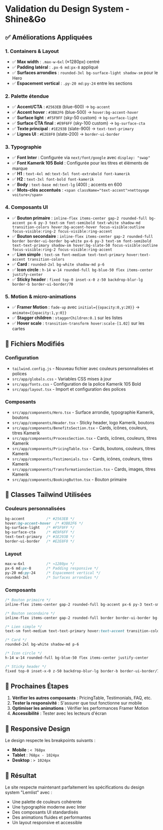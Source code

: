 # Validation du Design System - Shine&Go

## ✅ Améliorations Appliquées

### 1. Containers & Layout
- ✅ **Max width** : `.max-w-6xl` (≈1280px) centré
- ✅ **Padding latéral** : `.px-6 md:px-8` appliqué
- ✅ **Surfaces arrondies** : `rounded-3xl bg-surface-light shadow-sm` pour le Hero
- ✅ **Espacement vertical** : `.py-20 md:py-24` entre les sections

### 2. Palette étendue
- ✅ **Accent/CTA** : `#2563EB` (blue-600) → `bg-accent`
- ✅ **Accent hover** : `#3B82F6` (blue-500) → `hover:bg-accent-hover`
- ✅ **Surface light** : `#F5F9FF` (sky-50 custom) → `bg-surface-light`
- ✅ **Surface CTA final** : `#E9F6FF` (sky-100 custom) → `bg-surface-cta`
- ✅ **Texte principal** : `#1E293B` (slate-900) → `text-text-primary`
- ✅ **Lignes UI** : `#E2E8F0` (slate-200) → `border-ui-border`

### 3. Typographie
- ✅ **Font Inter** : Configurée via `next/font/google` avec `display: "swap"`
- ✅ **Font Kamerik 105 Bold** : Configurée pour les titres et éléments de marque
- ✅ **H1** : `text-4xl md:text-5xl font-extrabold font-kamerik`
- ✅ **H2** : `text-3xl font-bold font-kamerik`
- ✅ **Body** : `text-base md:text-lg` (400) ; accents en 600
- ✅ **Mots-clés accentués** : `<span className="text-accent">nettoyage voiture</span>`

### 4. Composants UI
- ✅ **Bouton primaire** : `inline-flex items-center gap-2 rounded-full bg-accent px-6 py-3 text-sm font-semibold text-white shadow-md transition-colors hover:bg-accent-hover focus-visible:outline focus-visible:ring-2 focus-visible:ring-accent`
- ✅ **Bouton secondaire** : `inline-flex items-center gap-2 rounded-full border border-ui-border bg-white px-6 py-3 text-sm font-semibold text-text-primary shadow-sm hover:bg-slate-50 focus-visible:outline focus-visible:ring-2 focus-visible:ring-accent`
- ✅ **Lien simple** : `text-sm font-medium text-text-primary hover:text-accent transition-colors`
- ✅ **Card** : `rounded-2xl bg-white shadow-md p-6`
- ✅ **Icon circle** : `h-14 w-14 rounded-full bg-blue-50 flex items-center justify-center`
- ✅ **Sticky header** : `fixed top-0 inset-x-0 z-50 backdrop-blur-lg border-b border-ui-border/70`

### 5. Motion & micro‑animations
- ✅ **Framer Motion** : `fade‑up` avec `initial={{opacity:0,y:20}}` → `animate={{opacity:1,y:0}}`
- ✅ **Stagger children** : `staggerChildren:0.1` sur les listes
- ✅ **Hover scale** : `transition-transform hover:scale-[1.02]` sur les cartes

## 📁 Fichiers Modifiés

### Configuration
- `tailwind.config.js` - Nouveau fichier avec couleurs personnalisées et polices
- `src/app/globals.css` - Variables CSS mises à jour
- `src/app/fonts.css` - Configuration de la police Kamerik 105 Bold
- `src/app/layout.tsx` - Import et configuration des polices

### Composants
- `src/app/components/Hero.tsx` - Surface arrondie, typographie Kamerik, boutons
- `src/app/components/Header.tsx` - Sticky header, logo Kamerik, boutons
- `src/app/components/BenefitsSection.tsx` - Cards, icônes, couleurs, titres Kamerik
- `src/app/components/ProcessSection.tsx` - Cards, icônes, couleurs, titres Kamerik
- `src/app/components/PricingTable.tsx` - Cards, boutons, couleurs, titres Kamerik
- `src/app/components/Testimonials.tsx` - Cards, icônes, couleurs, titres Kamerik
- `src/app/components/TransformationsSection.tsx` - Cards, images, titres Kamerik
- `src/app/components/BookingButton.tsx` - Bouton primaire

## 🎨 Classes Tailwind Utilisées

### Couleurs personnalisées
```css
bg-accent          /* #2563EB */
hover:bg-accent-hover  /* #3B82F6 */
bg-surface-light   /* #F5F9FF */
bg-surface-cta     /* #E9F6FF */
text-text-primary  /* #1E293B */
border-ui-border   /* #E2E8F0 */
```

### Layout
```css
max-w-6xl          /* ≈1280px */
px-6 md:px-8       /* Padding responsive */
py-20 md:py-24     /* Espacement vertical */
rounded-3xl        /* Surfaces arrondies */
```

### Composants
```css
/* Bouton primaire */
inline-flex items-center gap-2 rounded-full bg-accent px-6 py-3 text-sm font-semibold text-white shadow-md transition-colors hover:bg-accent-hover focus-visible:outline focus-visible:ring-2 focus-visible:ring-accent

/* Bouton secondaire */
inline-flex items-center gap-2 rounded-full border border-ui-border bg-white px-6 py-3 text-sm font-semibold text-text-primary shadow-sm hover:bg-slate-50 focus-visible:outline focus-visible:ring-2 focus-visible:ring-accent

/* Lien simple */
text-sm font-medium text-text-primary hover:text-accent transition-colors

/* Card */
rounded-2xl bg-white shadow-md p-6

/* Icon circle */
h-14 w-14 rounded-full bg-blue-50 flex items-center justify-center

/* Sticky header */
fixed top-0 inset-x-0 z-50 backdrop-blur-lg border-b border-ui-border/70
```

## 🔄 Prochaines Étapes

1. **Vérifier les autres composants** : PricingTable, Testimonials, FAQ, etc.
2. **Tester la responsivité** : S'assurer que tout fonctionne sur mobile
3. **Optimiser les animations** : Vérifier les performances Framer Motion
4. **Accessibilité** : Tester avec les lecteurs d'écran

## 📱 Responsive Design

Le design respecte les breakpoints suivants :
- **Mobile** : `< 768px`
- **Tablet** : `768px - 1024px`
- **Desktop** : `> 1024px`

## 🎯 Résultat

Le site respecte maintenant parfaitement les spécifications du design system "Lemlist" avec :
- Une palette de couleurs cohérente
- Une typographie moderne avec Inter
- Des composants UI standardisés
- Des animations fluides et performantes
- Un layout responsive et accessible 